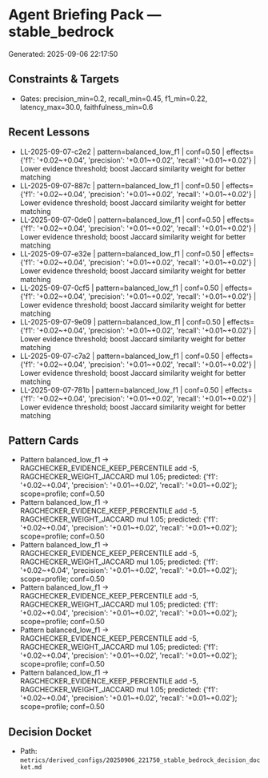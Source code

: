 # Agent Briefing Pack — stable_bedrock
Generated: 2025-09-06 22:17:50

## Constraints & Targets
- Gates: precision_min=0.2, recall_min=0.45, f1_min=0.22, latency_max=30.0, faithfulness_min=0.6


## Recent Lessons
- LL-2025-09-07-c2e2 | pattern=balanced_low_f1 | conf=0.50 | effects={'f1': '+0.02~+0.04', 'precision': '+0.01~+0.02', 'recall': '+0.01~+0.02'} | Lower evidence threshold; boost Jaccard similarity weight for better matching
- LL-2025-09-07-887c | pattern=balanced_low_f1 | conf=0.50 | effects={'f1': '+0.02~+0.04', 'precision': '+0.01~+0.02', 'recall': '+0.01~+0.02'} | Lower evidence threshold; boost Jaccard similarity weight for better matching
- LL-2025-09-07-0de0 | pattern=balanced_low_f1 | conf=0.50 | effects={'f1': '+0.02~+0.04', 'precision': '+0.01~+0.02', 'recall': '+0.01~+0.02'} | Lower evidence threshold; boost Jaccard similarity weight for better matching
- LL-2025-09-07-e32e | pattern=balanced_low_f1 | conf=0.50 | effects={'f1': '+0.02~+0.04', 'precision': '+0.01~+0.02', 'recall': '+0.01~+0.02'} | Lower evidence threshold; boost Jaccard similarity weight for better matching
- LL-2025-09-07-0cf5 | pattern=balanced_low_f1 | conf=0.50 | effects={'f1': '+0.02~+0.04', 'precision': '+0.01~+0.02', 'recall': '+0.01~+0.02'} | Lower evidence threshold; boost Jaccard similarity weight for better matching
- LL-2025-09-07-9e09 | pattern=balanced_low_f1 | conf=0.50 | effects={'f1': '+0.02~+0.04', 'precision': '+0.01~+0.02', 'recall': '+0.01~+0.02'} | Lower evidence threshold; boost Jaccard similarity weight for better matching
- LL-2025-09-07-c7a2 | pattern=balanced_low_f1 | conf=0.50 | effects={'f1': '+0.02~+0.04', 'precision': '+0.01~+0.02', 'recall': '+0.01~+0.02'} | Lower evidence threshold; boost Jaccard similarity weight for better matching
- LL-2025-09-07-781b | pattern=balanced_low_f1 | conf=0.50 | effects={'f1': '+0.02~+0.04', 'precision': '+0.01~+0.02', 'recall': '+0.01~+0.02'} | Lower evidence threshold; boost Jaccard similarity weight for better matching


## Pattern Cards
- Pattern balanced_low_f1 → RAGCHECKER_EVIDENCE_KEEP_PERCENTILE add -5, RAGCHECKER_WEIGHT_JACCARD mul 1.05; predicted: {'f1': '+0.02~+0.04', 'precision': '+0.01~+0.02', 'recall': '+0.01~+0.02'}; scope=profile; conf=0.50
- Pattern balanced_low_f1 → RAGCHECKER_EVIDENCE_KEEP_PERCENTILE add -5, RAGCHECKER_WEIGHT_JACCARD mul 1.05; predicted: {'f1': '+0.02~+0.04', 'precision': '+0.01~+0.02', 'recall': '+0.01~+0.02'}; scope=profile; conf=0.50
- Pattern balanced_low_f1 → RAGCHECKER_EVIDENCE_KEEP_PERCENTILE add -5, RAGCHECKER_WEIGHT_JACCARD mul 1.05; predicted: {'f1': '+0.02~+0.04', 'precision': '+0.01~+0.02', 'recall': '+0.01~+0.02'}; scope=profile; conf=0.50
- Pattern balanced_low_f1 → RAGCHECKER_EVIDENCE_KEEP_PERCENTILE add -5, RAGCHECKER_WEIGHT_JACCARD mul 1.05; predicted: {'f1': '+0.02~+0.04', 'precision': '+0.01~+0.02', 'recall': '+0.01~+0.02'}; scope=profile; conf=0.50
- Pattern balanced_low_f1 → RAGCHECKER_EVIDENCE_KEEP_PERCENTILE add -5, RAGCHECKER_WEIGHT_JACCARD mul 1.05; predicted: {'f1': '+0.02~+0.04', 'precision': '+0.01~+0.02', 'recall': '+0.01~+0.02'}; scope=profile; conf=0.50
- Pattern balanced_low_f1 → RAGCHECKER_EVIDENCE_KEEP_PERCENTILE add -5, RAGCHECKER_WEIGHT_JACCARD mul 1.05; predicted: {'f1': '+0.02~+0.04', 'precision': '+0.01~+0.02', 'recall': '+0.01~+0.02'}; scope=profile; conf=0.50


## Decision Docket

- Path: `metrics/derived_configs/20250906_221750_stable_bedrock_decision_docket.md`

